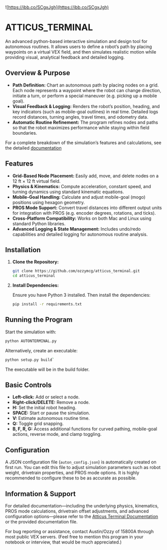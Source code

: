 ![https://ibb.co/SCgxJgh](https://ibb.co/SCgxJgh)
# ATTICUS_TERMINAL

An advanced python-based interactive simulation and design tool for autonomous routines. It allows users to define a robot’s path by placing waypoints on a virtual VEX field, and then simulates realistic motion while providing visual, analytical feedback and detailed logging.

## Overview & Purpose

- **Path Definition:** Chart an autonomous path by placing nodes on a grid. Each node represents a waypoint where the robot can change direction, initiate a turn, or perform a special maneuver (e.g. picking up a mobile goal).
- **Visual Feedback & Logging:** Renders the robot’s position, heading, and key indicators (such as mobile-goal outlines) in real time. Detailed logs record distances, turning angles, travel times, and odometry data.
- **Automatic Routine Refinement:** The program refines nodes and paths so that the robot maximizes performance while staying within field boundaries.

For a complete breakdown of the simulation’s features and calculations, see the detailed [documentation](https://docs.google.com/document/d/1JHx0ViyM55vY7PmEMuhL2EYdnSzU5H1-IpEfy5h2yIw/edit?usp=sharing)

## Features

- **Grid-Based Node Placement:** Easily add, move, and delete nodes on a 12 ft × 12 ft virtual field.
- **Physics & Kinematics:** Compute acceleration, constant speed, and turning dynamics using standard kinematic equations.
- **Mobile-Goal Handling:** Calculate and adjust mobile-goal (mogo) positions using hexagon geometry.
- **PROS Mode Support:** Convert travel distances into different output units for integration with PROS (e.g. encoder degrees, rotations, and ticks).
- **Cross‑Platform Compatibility:** Works on both Mac and Linux using standard Python libraries.
- **Advanced Logging & State Management:** Includes undo/redo capabilities and detailed logging for autonomous routine analysis.

## Installation

1. **Clone the Repository:**

   ```bash
   git clone https://github.com/ozzymcg/atticus_terminal.git
   cd atticus_terminal
   ```

2. **Install Dependencies:**

   Ensure you have Python 3 installed. Then install the dependencies:

   ```bash
   pip install -r requirements.txt
   ```

## Running the Program

Start the simulation with:

```bash
python AUTONTERMINAL.py
```
Alternatively, create an executable:
```bash
python setup.py build`
```
The executable will be in the build folder.

## Basic Controls

- **Left-click:** Add or select a node.
- **Right-click/DELETE:** Remove a node.
- **H:** Set the initial robot heading.
- **SPACE:** Start or pause the simulation.
- **V:** Estimate autonomous routine time.
- **Q:** Toggle grid snapping.
- **B, F, R, G:** Access additional functions for curved pathing, mobile-goal actions, reverse mode, and clamp toggling.

## Configuration

A JSON configuration file (`auton_config.json`) is automatically created on first run. You can edit this file to adjust simulation parameters such as robot weight, drivetrain properties, and PROS mode options. It is highly recommended to configure these to be as accurate as possible.

## Information & Support

For detailed documentation—including the underlying physics, kinematics, PROS mode calculations, drivetrain offset adjustments, and advanced configuration options—please refer to the [Atticus Terminal Documentation](https://github.com/ozzymcg/atticus_terminal/blob/main/Documentation.md) or the provided documentation file.

For bug reporting or assistance, contact Austin/Ozzy of 15800A through most public VEX servers. (Feel free to mention this program in your notebook or interview, that would be much appreciated.)
